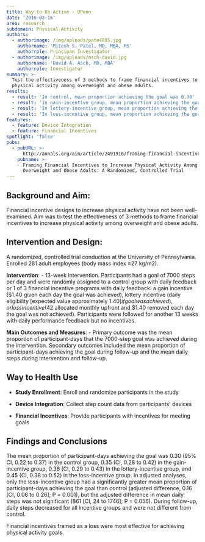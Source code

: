 ```yaml
---
title: Way to Be Active - UPenn
date: '2016-03-15'
area: research
subdomain: Physical Activity
authors:
  - authorimage: /img/uploads/pate4085.jpg
    authorname: 'Mitesh S. Patel, MD, MBA, MS'
    authorrole: Principan Investigator
  - authorimage: /img/uploads/asch-david.jpg
    authorname: 'David A. Asch, MD, MBA'
    authorrole: Investigator
summary: >-
  Test the effectiveness of 3 methods to frame financial incentives to increase
  physical activity among overweight and obese adults.
results:
  - result: 'In control, mean proportion achieving the goal was 0.30'
  - result: 'In gain-incentive group, mean proportion achieving the goal was 0.35'
  - result: 'In lottery-incentive group, mean proportion achieving the goal was 0.36'
  - result: 'In loss-incentive group, mean proportion achieving the goal was 0.45'
features:
  - feature: Device Integration
  - feature: Financial Incentives
spotlight: 'false'
pubs:
  - pubURL: >-
      http://annals.org/aim/article/2491916/framing-financial-incentives-increase-physical-activity-among-overweight-obese-adults
    pubname: >-
      Framing Financial Incentives to Increase Physical Activity Among
      Overweight and Obese Adults: A Randomized, Controlled Trial
---
```

## Background and Aim:
Financial incentive designs to increase physical activity have not been well-examined. Aim was to test the effectiveness of 3 methods to frame financial incentives to increase physical activity among overweight and obese adults.

## Intervention and Design:
A randomized, controlled trial conduction at the University of Pennsylvania. Enrolled 281 adult employees (body mass index ≥27 kg/m2).

**Intervention**: - 13-week intervention. Participants had a goal of 7000 steps per day and were randomly assigned to a control group with daily feedback or 1 of 3 financial incentive programs with daily feedback: a gain incentive ($1.40 given each day the goal was achieved), lottery incentive (daily eligibility [expected value approximately $1.40] if goal was achieved), or loss incentive ($42 allocated monthly upfront and $1.40 removed each day the goal was not achieved). Participants were followed for another 13 weeks with daily performance feedback but no incentives.

**Main Outcomes and Measures**: - Primary outcome was the mean proportion of participant-days that the 7000-step goal was achieved during the intervention. Secondary outcomes included the mean proportion of participant-days achieving the goal during follow-up and the mean daily steps during intervention and follow-up.

## Way to Health Use

- **Study Enrollment**: Enroll and randomize participants in the study

- **Device Integration**: Collect step count data from participants' devices

- **Financial Incentives**: Provide participants with incentives for meeting goals

## Findings and Conclusions
The mean proportion of participant-days achieving the goal was 0.30 (95% CI, 0.22 to 0.37) in the control group, 0.35 (CI, 0.28 to 0.42) in the gain-incentive group, 0.36 (CI, 0.29 to 0.43) in the lottery-incentive group, and 0.45 (CI, 0.38 to 0.52) in the loss-incentive group. In adjusted analyses, only the loss-incentive group had a significantly greater mean proportion of participant-days achieving the goal than control (adjusted difference, 0.16 [CI, 0.06 to 0.26]; P = 0.001), but the adjusted difference in mean daily steps was not significant (861 [CI, 24 to 1746]; P = 0.056). During follow-up, daily steps decreased for all incentive groups and were not different from control.

Financial incentives framed as a loss were most effective for achieving physical activity goals.
